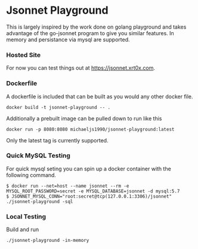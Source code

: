 Jsonnet Playground
==================

This is largely inspired by the work done on golang playground 
and takes advantage of the go-jsonnet program to give you
similar features. In memory and persistance via mysql are
supported.

### Hosted Site

For now you can test things out at https://jsonnet.xrt0x.com.

### Dockerfile

A dockerfile is included that can be built as you would any other
docker file.

```
docker build -t jsonnet-playground -- .
```

Additionally a prebuilt image can be pulled down to run like this

```
docker run -p 8080:8080 michaeljs1990/jsonnet-playground:latest
```

Only the latest tag is currently supported.

### Quick MySQL Testing

For quick mysql seting you can spin up a docker container with the
following command.

```
$ docker run --net=host --name jsonnet --rm -e MYSQL_ROOT_PASSWORD=secret -e MYSQL_DATABASE=jsonnet -d mysql:5.7
$ JSONNET_MYSQL_CONN="root:secret@tcp(127.0.0.1:3306)/jsonnet" ./jsonnet-playground -sql
```

### Local Testing

Build and run

```
./jsonnet-playground -in-memory
```
